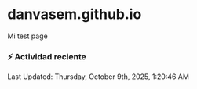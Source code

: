 # danvasem.github.io
Mi test page

### :zap: Actividad reciente
<!--RECENT_ACTIVITY:start-->
<!--RECENT_ACTIVITY:end-->

<!--RECENT_ACTIVITY:last_update-->
Last Updated: Thursday, October 9th, 2025, 1:20:46 AM
<!--RECENT_ACTIVITY:last_update_end-->
